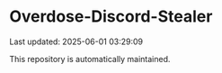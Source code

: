 # Overdose-Discord-Stealer

Last updated: 2025-06-01 03:29:09

This repository is automatically maintained.
